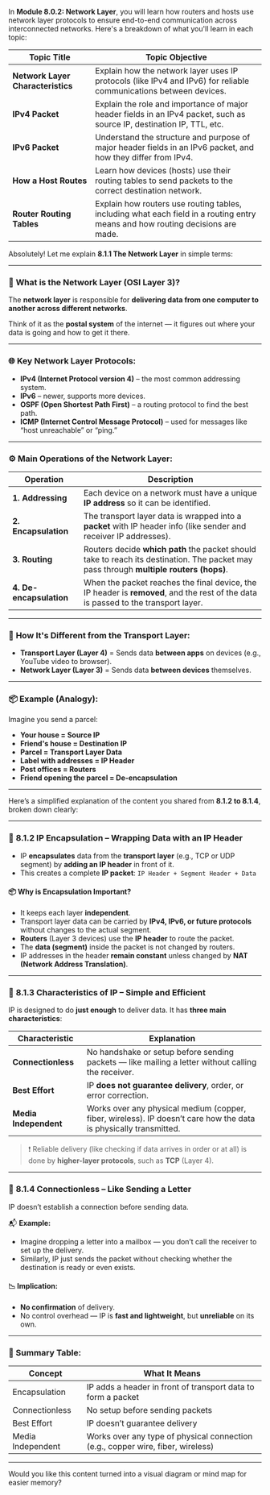 In **Module 8.0.2: Network Layer**, you will learn how routers and hosts use network layer protocols to ensure end-to-end communication across interconnected networks. Here's a breakdown of what you'll learn in each topic:

| **Topic Title**                   | **Topic Objective**                                                                                                            |
| --------------------------------- | ------------------------------------------------------------------------------------------------------------------------------ |
| **Network Layer Characteristics** | Explain how the network layer uses IP protocols (like IPv4 and IPv6) for reliable communications between devices.              |
| **IPv4 Packet**                   | Explain the role and importance of major header fields in an IPv4 packet, such as source IP, destination IP, TTL, etc.         |
| **IPv6 Packet**                   | Understand the structure and purpose of major header fields in an IPv6 packet, and how they differ from IPv4.                  |
| **How a Host Routes**             | Learn how devices (hosts) use their routing tables to send packets to the correct destination network.                         |
| **Router Routing Tables**         | Explain how routers use routing tables, including what each field in a routing entry means and how routing decisions are made. |

Absolutely! Let me explain **8.1.1 The Network Layer** in simple terms:

---

### 🧠 **What is the Network Layer (OSI Layer 3)?**

The **network layer** is responsible for **delivering data from one computer to another across different networks**.

Think of it as the **postal system** of the internet — it figures out where your data is going and how to get it there.

---

### 🌐 **Key Network Layer Protocols:**

* **IPv4 (Internet Protocol version 4)** – the most common addressing system.
* **IPv6** – newer, supports more devices.
* **OSPF (Open Shortest Path First)** – a routing protocol to find the best path.
* **ICMP (Internet Control Message Protocol)** – used for messages like “host unreachable” or “ping.”

---

### ⚙️ **Main Operations of the Network Layer:**

| Operation               | Description                                                                                                                             |
| ----------------------- | --------------------------------------------------------------------------------------------------------------------------------------- |
| **1. Addressing**       | Each device on a network must have a unique **IP address** so it can be identified.                                                     |
| **2. Encapsulation**    | The transport layer data is wrapped into a **packet** with IP header info (like sender and receiver IP addresses).                      |
| **3. Routing**          | Routers decide **which path** the packet should take to reach its destination. The packet may pass through **multiple routers (hops)**. |
| **4. De-encapsulation** | When the packet reaches the final device, the IP header is **removed**, and the rest of the data is passed to the transport layer.      |

---

### 🔄 **How It's Different from the Transport Layer:**

* **Transport Layer (Layer 4)** = Sends data **between apps** on devices (e.g., YouTube video to browser).
* **Network Layer (Layer 3)** = Sends data **between devices** themselves.

---

### 📦 Example (Analogy):

Imagine you send a parcel:

* **Your house = Source IP**
* **Friend's house = Destination IP**
* **Parcel = Transport Layer Data**
* **Label with addresses = IP Header**
* **Post offices = Routers**
* **Friend opening the parcel = De-encapsulation**

---
Here’s a simplified explanation of the content you shared from **8.1.2 to 8.1.4**, broken down clearly:

---

### 🔹 **8.1.2 IP Encapsulation – Wrapping Data with an IP Header**

* IP **encapsulates** data from the **transport layer** (e.g., TCP or UDP segment) by **adding an IP header** in front of it.
* This creates a complete **IP packet**:
  `IP Header + Segment Header + Data`

#### 📦 Why is Encapsulation Important?

* It keeps each layer **independent**.
* Transport layer data can be carried by **IPv4, IPv6, or future protocols** without changes to the actual segment.
* **Routers** (Layer 3 devices) use the **IP header** to route the packet.
* The **data (segment)** inside the packet is not changed by routers.
* IP addresses in the header **remain constant** unless changed by **NAT (Network Address Translation)**.

---

### 🔹 **8.1.3 Characteristics of IP – Simple and Efficient**

IP is designed to do **just enough** to deliver data. It has **three main characteristics**:

| Characteristic        | Explanation                                                                                                       |
| --------------------- | ----------------------------------------------------------------------------------------------------------------- |
| **Connectionless**    | No handshake or setup before sending packets — like mailing a letter without calling the receiver.                |
| **Best Effort**       | IP **does not guarantee delivery**, order, or error correction.                                                   |
| **Media Independent** | Works over any physical medium (copper, fiber, wireless). IP doesn’t care how the data is physically transmitted. |

> ❗ Reliable delivery (like checking if data arrives in order or at all) is done by **higher-layer protocols**, such as **TCP** (Layer 4).

---

### 🔹 **8.1.4 Connectionless – Like Sending a Letter**

IP doesn’t establish a connection before sending data.

📬 **Example:**

* Imagine dropping a letter into a mailbox — you don’t call the receiver to set up the delivery.
* Similarly, IP just sends the packet without checking whether the destination is ready or even exists.

#### 📉 Implication:

* **No confirmation** of delivery.
* No control overhead — IP is **fast and lightweight**, but **unreliable** on its own.

---

### 🔄 Summary Table:

| **Concept**       | **What It Means**                                                               |
| ----------------- | ------------------------------------------------------------------------------- |
| Encapsulation     | IP adds a header in front of transport data to form a packet                    |
| Connectionless    | No setup before sending packets                                                 |
| Best Effort       | IP doesn’t guarantee delivery                                                   |
| Media Independent | Works over any type of physical connection (e.g., copper wire, fiber, wireless) |

---

Would you like this content turned into a visual diagram or mind map for easier memory?
